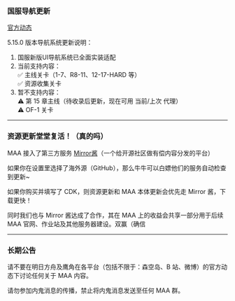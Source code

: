 ### 国服导航更新

[官方动态](https://www.bilibili.com/opus/1052289926969688064)

5.15.0 版本导航系统更新说明：
1. 国服新版UI导航系统已全面实装适配
2. 当前支持内容：  
   ✅ 主线关卡（1-7、R8-11、12-17-HARD 等）  
   ✅ 资源收集关卡  
3. 暂不支持内容：  
   ⚠️ 第 15 章主线（待收录后更新，现在可用 当前/上次 代理）  
   ⚠️ OF-1 关卡  

----

### 资源更新堂堂复活！（真的吗）

MAA 接入了第三方服务 [Mirror酱](https://mirrorchyan.com/)（一个给开源社区做有偿内容分发的平台）

如果你在设置里选择了海外源（GitHub），那么牛牛可以白嫖他们的服务自动检查到更新~

如果你购买并填写了 CDK，则资源更新和 MAA 本体更新会优先走 Mirror 酱，下载更快！

同时我们也与 Mirror 酱达成了合作，其在 MAA 上的收益会共享一部分用于后续 MAA 官网、作业站及其他服务器建设。双赢（确信

----

### 长期公告

请不要在明日方舟及鹰角在各平台（包括不限于：森空岛、B 站、微博）的官方动态下讨论任何关于 MAA 内容。  

请勿参加内鬼消息的传播，禁止将内鬼消息发送至任何 MAA 群。
